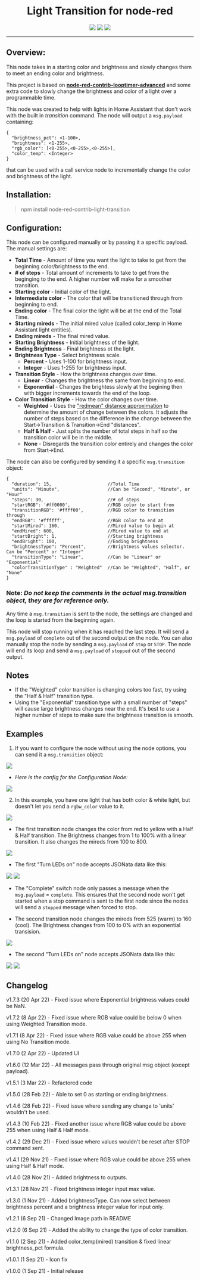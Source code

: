 <p align="center">
  <h1 align="center">Light Transition for node-red</h1> 
</p>
<p align="center">
  <a href="https://github.com/mochman/node-red-contrib-light-transition/actions/workflows/tests.yml"><img src="https://github.com/mochman/node-red-contrib-light-transition/actions/workflows/tests.yml/badge.svg"></a>
  <a href="https://github.com/mochman/node-red-contrib-light-transition/blob/main/LICENSE"><img src="https://img.shields.io/github/license/mochman/node-red-contrib-light-transition"></a>
  <a href="https://www.npmjs.com/package/node-red-contrib-light-transition"><img src="https://img.shields.io/npm/v/node-red-contrib-light-transition"></a>
</p>

---

## **Overview:**

This node takes in a starting color and brightness and slowly changes them to meet an ending color and brightness.

This project is based on **[node-red-contrib-looptimer-advanced](https://github.com/Haxiboy/node-red-contrib-looptimer-advanced)** and some extra code to slowly change the brightness and color of a light over a programmable time.

This node was created to help with lights in Home Assistant that don't work with the built in _transition_ command. The node will output a `msg.payload` containing:

```
{
  "brightness_pct": <1-100>,
  "brightness": <1-255>,
  "rgb_color": [<0-255>,<0-255>,<0-255>],
  "color_temp": <Integer>
}
```

that can be used with a call service node to incrementally change the color and brightness of the light.

## **Installation:**

> npm install node-red-contrib-light-transition

## **Configuration:**

This node can be configured manually or by passing it a specific payload. The manual settings are:

- **Total Time** - Amount of time you want the light to take to get from the beginning color/brightness to the end.
- **\# of steps** - Total amount of increments to take to get from the beginging to the end. A higher number will make for a smoother transition.
- **Starting color** - Initial color of the light.
- **Intermediate color** - The color that will be transitioned through from beginning to end.
- **Ending color** - The final color the light will be at the end of the Total Time.
- **Starting mireds** - The initial mired value (called color_temp in Home Assistant light entities).
- **Ending mireds** - The final mired value.
- **Starting Brightness** - Initial brightness of the light.
- **Ending Brightness** - Final brightness ot the light.
- **Brightness Type** - Select brightness scale.
  - **Percent** - Uses 1-100 for brightness input.
  - **Integer** - Uses 1-255 for brightness input.
- **Transition Style** - How the brightness changes over time.
  - **Linear** - Changes the brightness the same from beginning to end.
  - **Exponential** - Changes the brightess slowly at the begining then with bigger increments towards the end of the loop.
- **Color Transition Style** - How the color changes over time.
  - **Weighted** - Uses the ["redmean" distance approximation](https://en.wikipedia.org/wiki/Color_difference#sRGB) to determine the amount of change between the colors. It adjusts the number of steps based on the difference in the change between the Start->Transition & Transition->End "distances".
  - **Half & Half** - Just splits the number of total steps in half so the transition color will be in the middle.
  - **None** - Disregards the transition color entirely and changes the color from Start->End.

The node can also be configured by sending it a specific `msg.transition` object:

```
{
  "duration": 15,                     //Total Time
  "units": "Minute",                  //Can be "Second", "Minute", or "Hour"
  "steps": 30,                        //# of steps
  "startRGB": '#ff0000',              //RGB color to start from
  "transitionRGB": '#ffff00',         //RGB color to transition through
  "endRGB": '#ffffff',                //RGB color to end at
  "startMired": 160,                  //Mired value to begin at
  "endMired": 600,                    //Mired value to end at
  "startBright": 1,                   //Starting brightness
  "endBright": 100,                   //Ending brightness
  "brightnessType": "Percent",        //Brightness values selector.  Can be "Percent" or "Integer"
  "transitionType": "Linear",         //Can be "Linear" or "Exponential"
  "colorTransitionType" : "Weighted"  //Can be "Weighted", "Half", or "None"
}
```

### **Note:** _Do not keep the comments in the actual msg.transition object, they are for reference only._

Any time a `msg.transition` is sent to the node, the settings are changed and the loop is started from the beginning again.

This node will stop running when it has reached the last step. It will send a `msg.payload` of `complete` out of the second output on the node.
You can also manually stop the node by sending a `msg.payload` of `stop` or `STOP`. The node will end its loop and send a `msg.payload` of `stopped` out of the second output.

## **Notes**

- If the "Weighted" color transition is changing colors too fast, try using the "Half & Half" transition type.
- Using the "Exponential" transition type with a small number of "steps" will cause large brightness changes near the end. It's best to use a higher number of steps to make sure the brightness transition is smooth.

## **Examples**

1. If you want to configure the node without using the node options, you can send it a `msg.transition` object:

![](https://github.com/mochman/node-red-contrib-light-transition/blob/main/images/configure_dynamic.png?raw=true)

- _Here is the config for the Configuration Node:_

![](https://github.com/mochman/node-red-contrib-light-transition/blob/main/images/dynamic_settings.png?raw=true)

2. In this example, you have one light that has both color & white light, but doesn't let you send a `rgbw_color` value to it.

![](https://github.com/mochman/node-red-contrib-light-transition/blob/main/images/multiple_flow.png?raw=true)

- The first transition node changes the color from red to yellow with a Half & Half transition. The Brightness changes from 1 to 100% with a linear transition. It also changes the mireds from 100 to 800.

![](https://github.com/mochman/node-red-contrib-light-transition/blob/main/images/node_settings.png?raw=true)

- The first "Turn LEDs on" node accepts JSONata data like this:

![](https://github.com/mochman/node-red-contrib-light-transition/blob/main/images/call_service.png?raw=true)
![](https://github.com/mochman/node-red-contrib-light-transition/blob/main/images/jsonata.png?raw=true)

- The "Complete" switch node only passes a message when the `msg.payload` = `complete`. This ensures that the second node won't get started when a stop command is sent to the first node since the nodes will send a `stopped` message when forced to stop.

- The second transition node changes the mireds from 525 (warm) to 160 (cool). The Brightness changes from 100 to 0% with an exponential transision.

![](./images/node_settings2.png)

- The second "Turn LEDs on" node accepts JSONata data like this:

![](https://github.com/mochman/node-red-contrib-light-transition/blob/main/images/call_service.png?raw=true)
![](https://github.com/mochman/node-red-contrib-light-transition/blob/main/images/jsonata2.png?raw=true)

## **Changelog**

v1.7.3 (20 Apr 22) - Fixed issue where Exponential brightness values could be NaN.

v1.7.2 (8 Apr 22) - Fixed issue where RGB value could be below 0 when using Weighted Transition mode.

v1.7.1 (8 Apr 22) - Fixed issue where RGB value could be above 255 when using No Transition mode.

v1.7.0 (2 Apr 22) - Updated UI

v1.6.0 (12 Mar 22) - All messages pass through original msg object (except payload).

v1.5.1 (3 Mar 22) - Refactored code

v1.5.0 (28 Feb 22) - Able to set 0 as starting or ending brightness.

v1.4.6 (28 Feb 22) - Fixed issue where sending any change to 'units' wouldn't be used.

v1.4.3 (10 Feb 22) - Fixed another issue where RGB value could be above 255 when using Half & Half mode.

v1.4.2 (29 Dec 21) - Fixed issue where values wouldn't be reset after STOP command sent.

v1.4.1 (29 Nov 21) - Fixed issue where RGB value could be above 255 when using Half & Half mode.

v1.4.0 (28 Nov 21) - Added brightness to outputs.

v1.3.1 (28 Nov 21) - Fixed brightness integer input max value.

v1.3.0 (1 Nov 21) - Added brightnessType. Can now select between brightness percent and a brightness integer value for input only.

v1.2.1 (6 Sep 21) - Changed Image path in README

v1.2.0 (6 Sep 21) - Added the ability to change the type of color transition.

v1.1.0 (2 Sep 21) - Added color_temp(mired) transition & fixed linear brightness_pct formula.

v1.0.1 (1 Sep 21) - Icon fix

v1.0.0 (1 Sep 21) - Initial release

